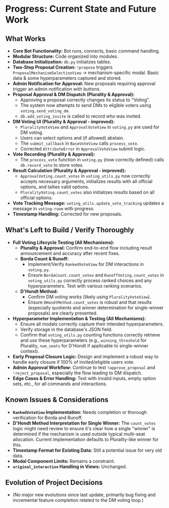 # Progress: Current State and Future Work

## What Works

*   **Core Bot Functionality:** Bot runs, connects, basic command handling.
*   **Modular Structure:** Code organized into modules.
*   **Database Initialization:** `db.py` initializes tables.
*   **Two-Step Proposal Creation:** `!propose` triggers `ProposalMechanismSelectionView` -> mechanism-specific modal. Basic data & some hyperparameters captured and stored.
*   **Admin Notification for Approval:** New proposals requiring approval trigger an admin notification with buttons.
*   **Proposal Approval & DM Dispatch (Plurality & Approval):**
    *   Approving a proposal correctly changes its status to "Voting".
    *   The system now attempts to send DMs to eligible voters using `voting.send_voting_dm`.
    *   `db.add_voting_invite` is called to record who was invited.
*   **DM Voting UI (Plurality & Approval - improved):**
    *   `PluralityVoteView` and `ApprovalVoteView` in `voting.py` are used for DM voting.
    *   Users can select options and (if allowed) abstain.
    *   The `submit_callback` in `BaseVoteView` calls `process_vote`.
    *   Corrected `AttributeError` in `ApprovalVoteView` submit logic.
*   **Vote Recording (Plurality & Approval):**
    *   The `process_vote` function in `voting.py` (now correctly defined) calls `db.record_vote` to store votes.
*   **Result Calculation (Plurality & Approval - improved):**
    *   `ApprovalVoting.count_votes` in `voting_utils.py` now correctly accepts necessary arguments, initializes results with all official options, and tallies valid options.
    *   `PluralityVoting.count_votes` also initializes results based on all official options.
*   **Vote Tracking Message:** `voting_utils.update_vote_tracking` updates a message in `voting-room` with progress.
*   **Timestamp Handling:** Corrected for new proposals.

## What's Left to Build / Verify Thoroughly

*   **Full Voting Lifecycle Testing (All Mechanisms):**
    *   **Plurality & Approval:** Confirm end-to-end flow including result announcement and accuracy after recent fixes.
    *   **Borda Count & Runoff:**
        *   Implement/Verify `RankedVoteView` for DM interactions in `voting.py`.
        *   Ensure `BordaCount.count_votes` and `RunoffVoting.count_votes` in `voting_utils.py` correctly process ranked choices and any hyperparameters. Test with various ranking scenarios.
    *   **D'Hondt Method:**
        *   Confirm DM voting works (likely using `PluralityVoteView`).
        *   Ensure `DHondtMethod.count_votes` is robust and that results (especially quotients and winner determination for single-winner proposals) are clearly presented.
*   **Hyperparameter Implementation & Testing (All Mechanisms):**
    *   Ensure all modals correctly capture their intended hyperparameters.
    *   Verify storage in the database's JSON field.
    *   Confirm that `voting_utils.py` counting functions correctly retrieve and *use* these hyperparameters (e.g., `winning_threshold` for Plurality, `num_seats` for D'Hondt if applicable to single-winner context).
*   **Early Proposal Closure Logic:** Design and implement a robust way to handle early closure if 100% of invited/eligible users vote.
*   **Admin Approval Workflow:** Continue to test `!approve_proposal` and `!reject_proposal`, especially the flow leading to DM dispatch.
*   **Edge Cases & Error Handling:** Test with invalid inputs, empty option sets, etc., for all commands and interactions.

## Known Issues & Considerations

*   **`RankedVoteView` Implementation:** Needs completion or thorough verification for Borda and Runoff.
*   **D'Hondt Method Interpretation for Single Winner:** The `count_votes` logic might need review to ensure it's clear how a single "winner" is determined if the mechanism is used outside typical multi-seat allocation. Current implementation defaults to Plurality-like winner for this.
*   **Timestamp Format for Existing Data:** Still a potential issue for very old data.
*   **Modal Component Limits:** Remains a constraint.
*   **`original_interaction` Handling in Views:** Unchanged.

## Evolution of Project Decisions

*   (No major new evolutions since last update, primarily bug fixing and incremental feature completion related to the DM voting loop.)
